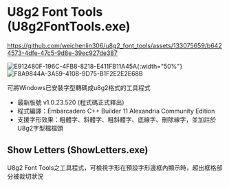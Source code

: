 # U8g2 Font Tools (U8g2FontTools.exe)

https://github.com/weichenlin306/u8g2_font_tools/assets/133075659/b6424573-4dfe-47c5-9d8e-39ec927de387

![E912480F-196C-4FB8-8218-E411FB11A45A](https://github.com/weichenlin306/u8g2_font_tools/assets/133075659/3b2b2b5c-a141-451f-9552-28b466bfe117){:width="50%"}
![F8A9844A-3A59-4108-9D75-B1F2E2E2E68B](https://github.com/weichenlin306/u8g2_font_tools/assets/133075659/bff5ee90-7731-412e-9903-3922d736cda6)

可將Windows已安裝字型轉碼成u8g2格式的工具程式
- 最新版號 v1.0.23.520 (程式碼正式釋出)
- 程式編譯：Embarcadero C++ Builder 11 Alexandria Community Edition
- 支援字形效果：粗體字、斜體字、粗斜體字、底線字、刪除線字，並加註於U8g2字型檔檔頭

## Show Letters (ShowLetters.exe)
U8g2 Font Tools之工具程式，可檢視字形在預設字形邊框內顯示時，超出框格部分被裁切狀況
